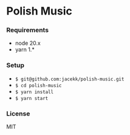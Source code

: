 # Polish Music

### Requirements

-   node 20.x
-   yarn 1.\*

### Setup

-   `$ git@github.com:jacekk/polish-music.git`
-   `$ cd polish-music`
-   `$ yarn install`
-   `$ yarn start`

### License

MIT
